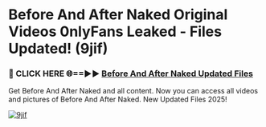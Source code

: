 # Before And After Naked Original Videos 0nlyFans Leaked - Files Updated! (9jif)

<h3>🔴 CLICK HERE 🌐==►► <a href="https://tinyurl.com/up5wt9bj" rel="nofollow">Before And After Naked Updated Files</a></h3>

Get Before And After Naked and all content. Now you can access all videos and pictures of Before And After Naked. New Updated Files 2025!

[![9jif](https://i.imgur.com/ABiUzMV.gif)](https://tinyurl.com/up5wt9bj)
